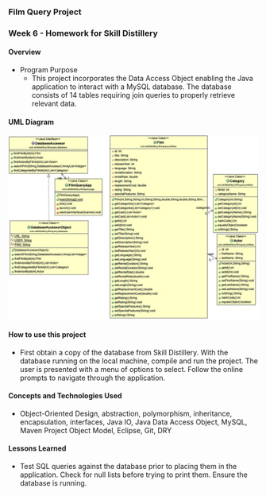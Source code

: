 ### Film Query Project

### Week 6 - Homework for Skill Distillery

#### Overview

* Program Purpose
  * This project incorporates the Data Access Object enabling the Java application to interact with a MySQL database. The database consists of 14 tables requiring join queries to properly retrieve relevant data.

#### UML Diagram

![UML Diagram](https://github.com/robrides/FilmQueryProject/blob/master/Model.jpg)

#### How to use this project
  * First obtain a copy of the database from Skill Distillery. With the database running on the local machine, compile and run the project. The user is presented with a menu of options to select.  Follow the online prompts to navigate through the application.

#### Concepts and Technologies Used

  * Object-Oriented Design, abstraction, polymorphism, inheritance, encapsulation, interfaces, Java IO, Java Data Access Object, MySQL, Maven Project Object Model, Eclipse, Git, DRY

#### Lessons Learned

  * Test SQL queries against the database prior to placing them in the application.  Check for null lists before trying to print them. Ensure the database is running.
